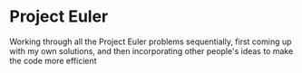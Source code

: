 # Project Euler

Working through all the Project Euler problems sequentially, first coming up with my own solutions, and then incorporating other people's ideas to make the code more efficient
